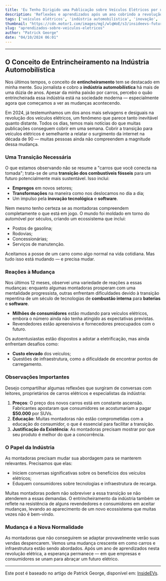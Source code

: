```yaml
---
title: 'Eu Tenho Dirigido uma Publicação sobre Veículos Elétricos por um Ano. Aqui Está o que Aprendi'
description: 'Reflexões e aprendizados após um ano cobrindo a revolução dos veículos elétricos, explorando mudanças na indústria automobilística e suas implicações para o futuro.'
tags: ['veículos elétricos', 'indústria automobilística', 'inovação', 'sustentabilidade']
thumbnail: "https://cdn.motor1.com/images/mgl/wlqWoE/s3/insideevs-future-road.jpg"
slug: "aprendizados-sobre-veiculos-eletricos"
author: "Patrick George"
date: "04/10/2024 06:01"
---
```


---

## O Conceito de Entrincheiramento na Indústria Automobilística

Nos últimos tempos, o conceito de **entincheiramento** tem se destacado em minha mente. Sou jornalista e cobro a **indústria automobilística** há mais de uma dúzia de anos. Apesar da minha paixão por carros, percebo o quão entrincheirada essa indústria está na sociedade moderna — especialmente agora que começamos a ver as mudanças acontecendo.

Em 2024, já testemunhamos um dos anos mais selvagens e desiguais na revolução dos veículos elétricos, um fenômeno que parece tanto inevitável quanto distante. Todos os dias, temos mais notícias do que muitas publicações conseguem cobrir em uma semana. Cobrir a transição para veículos elétricos é semelhante a relatar o surgimento da internet na década de 90 — muitas pessoas ainda não compreendem a magnitude dessa mudança.

### Uma Transição Necessária

O que estamos observando não se resume a "carros que você conecta na tomada"; trata-se de uma **transição dos combustíveis fósseis** para um futuro potencialmente mais sustentável. Isso inclui:

- **Empregos** em novos setores;
- **Transformações** na maneira como nos deslocamos no dia a dia;
- Um impulso pela **inovação tecnológica** e **software**.
  
Nem mesmo tenho certeza se as montadoras compreendem completamente o que está em jogo. O mundo foi moldado em torno do automóvel por séculos, criando um ecossistema que inclui:

- Postos de gasolina;
- Rodovias;
- Concessionárias;
- Serviços de manutenção.  

Aceitamos a posse de um carro como algo normal na vida cotidiana. Mas tudo isso está mudando — e precisa mudar.

### Reações à Mudança

Nos últimos 12 meses, observei uma variedade de reações a essas mudanças: enquanto algumas montadoras prosperam com uma mentalidade progressista, outras enfrentam dificuldades devido à transição repentina de um século de tecnologias de **combustão interna** para **baterias** e **software**.

- **Milhões de consumidores** estão mudando para veículos elétricos, embora o número ainda não tenha atingido as expectativas previstas. 
- Revendedores estão apreensivos e fornecedores preocupados com o futuro.
 
Os autoentusiastas estão dispostos a adotar a eletrificação, mas ainda enfrentam desafios como:
- **Custo elevado** dos veículos;  
- Questões de infraestrutura, como a dificuldade de encontrar pontos de carregamento.  

### Observações Importantes

Desejo compartilhar algumas reflexões que surgiram de conversas com leitores, proprietários de carros elétricos e especialistas da indústria:

1. **Preços**: O preço dos novos carros está em constante ascensão. Fabricantes apostaram que consumidores se acostumariam a pagar **$50.000** por SUVs.
2. **Educação**: Muitas montadoras não estão comprometidas com a educação do consumidor, o que é essencial para facilitar a transição.
3. **Justificação da Existência**: As montadoras precisam mostrar por que seu produto é melhor do que a concorrência.

### O Papel da Indústria

As montadoras precisam mudar sua abordagem para se manterem relevantes. Precisamos que elas:

- Iniciem conversas significativas sobre os benefícios dos veículos elétricos;
- Eduquem consumidores sobre tecnologias e infraestrutura de recarga.

Muitas montadoras podem não sobreviver a essa transição se não atenderem a essas demandas. O entrincheiramento da indústria também se reflete na resistência de alguns revendedores e consumidores em aceitar mudanças, levando ao aparecimento de um novo ecossistema que muitas vezes não é bem-vindo.

### Mudança é a Nova Normalidade

As montadoras que não conseguirem se adaptar provavelmente verão suas vendas despencarem. Vemos uma mudança crescente em como carros e infraestrutura estão sendo abordados. Após um ano de aprendizados nesta revolução elétrica, a esperança permanece — em que empresas e consumidores se unam para abraçar um futuro elétrico.

---  
Este post é baseado no artigo de Patrick George, disponível em: [InsideEVs](https://insideevs.com/news/735732/insideevs-2024-2024-recap-sales/).